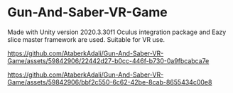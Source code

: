 # Gun-And-Saber-VR-Game
Made with Unity version 2020.3.30f1
Oculus integration package and Eazy slice master framework are used. Suitable for VR use.


https://github.com/AtaberkAdali/Gun-And-Saber-VR-Game/assets/59842906/22442d27-b0cc-446f-b730-0a9fbcabca7e



https://github.com/AtaberkAdali/Gun-And-Saber-VR-Game/assets/59842906/bbf2c550-6c62-42be-8cab-8655434c00e8


